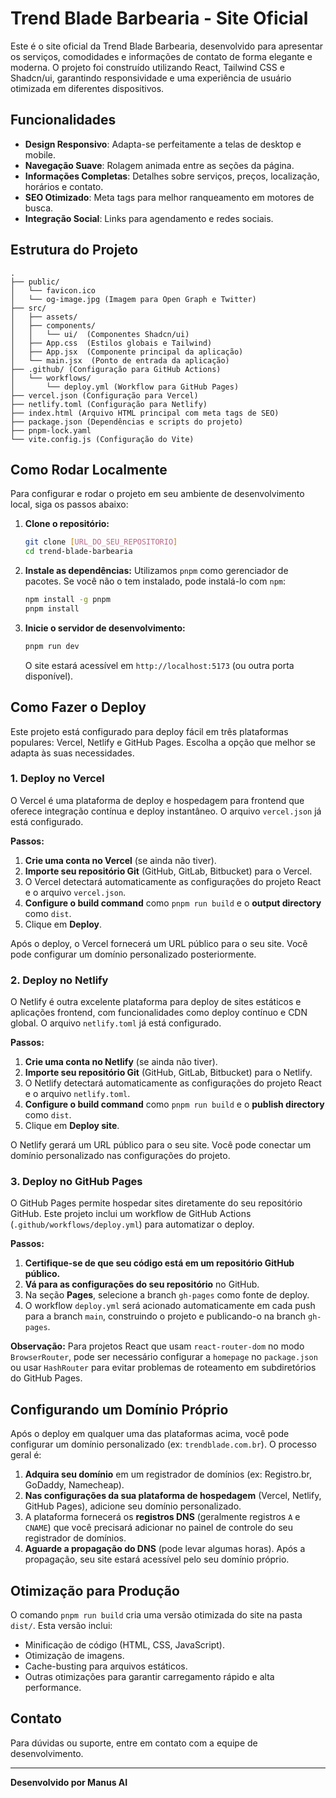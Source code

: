 # Trend Blade Barbearia - Site Oficial

Este é o site oficial da Trend Blade Barbearia, desenvolvido para apresentar os serviços, comodidades e informações de contato de forma elegante e moderna. O projeto foi construído utilizando React, Tailwind CSS e Shadcn/ui, garantindo responsividade e uma experiência de usuário otimizada em diferentes dispositivos.

## Funcionalidades

- **Design Responsivo**: Adapta-se perfeitamente a telas de desktop e mobile.
- **Navegação Suave**: Rolagem animada entre as seções da página.
- **Informações Completas**: Detalhes sobre serviços, preços, localização, horários e contato.
- **SEO Otimizado**: Meta tags para melhor ranqueamento em motores de busca.
- **Integração Social**: Links para agendamento e redes sociais.

## Estrutura do Projeto

```
. 
├── public/
│   └── favicon.ico
│   └── og-image.jpg (Imagem para Open Graph e Twitter)
├── src/
│   ├── assets/  
│   ├── components/
│   │   └── ui/  (Componentes Shadcn/ui)
│   ├── App.css  (Estilos globais e Tailwind)
│   ├── App.jsx  (Componente principal da aplicação)
│   └── main.jsx  (Ponto de entrada da aplicação)
├── .github/ (Configuração para GitHub Actions)
│   └── workflows/
│       └── deploy.yml (Workflow para GitHub Pages)
├── vercel.json (Configuração para Vercel)
├── netlify.toml (Configuração para Netlify)
├── index.html (Arquivo HTML principal com meta tags de SEO)
├── package.json (Dependências e scripts do projeto)
├── pnpm-lock.yaml 
└── vite.config.js (Configuração do Vite)
```

## Como Rodar Localmente

Para configurar e rodar o projeto em seu ambiente de desenvolvimento local, siga os passos abaixo:

1. **Clone o repositório:**
   ```bash
   git clone [URL_DO_SEU_REPOSITORIO]
   cd trend-blade-barbearia
   ```

2. **Instale as dependências:**
   Utilizamos `pnpm` como gerenciador de pacotes. Se você não o tem instalado, pode instalá-lo com `npm`:
   ```bash
   npm install -g pnpm
   pnpm install
   ```

3. **Inicie o servidor de desenvolvimento:**
   ```bash
   pnpm run dev
   ```
   O site estará acessível em `http://localhost:5173` (ou outra porta disponível).

## Como Fazer o Deploy

Este projeto está configurado para deploy fácil em três plataformas populares: Vercel, Netlify e GitHub Pages. Escolha a opção que melhor se adapta às suas necessidades.

### 1. Deploy no Vercel

O Vercel é uma plataforma de deploy e hospedagem para frontend que oferece integração contínua e deploy instantâneo. O arquivo `vercel.json` já está configurado.

**Passos:**

1. **Crie uma conta no Vercel** (se ainda não tiver).
2. **Importe seu repositório Git** (GitHub, GitLab, Bitbucket) para o Vercel.
3. O Vercel detectará automaticamente as configurações do projeto React e o arquivo `vercel.json`.
4. **Configure o build command** como `pnpm run build` e o **output directory** como `dist`.
5. Clique em **Deploy**.

Após o deploy, o Vercel fornecerá um URL público para o seu site. Você pode configurar um domínio personalizado posteriormente.

### 2. Deploy no Netlify

O Netlify é outra excelente plataforma para deploy de sites estáticos e aplicações frontend, com funcionalidades como deploy contínuo e CDN global. O arquivo `netlify.toml` já está configurado.

**Passos:**

1. **Crie uma conta no Netlify** (se ainda não tiver).
2. **Importe seu repositório Git** (GitHub, GitLab, Bitbucket) para o Netlify.
3. O Netlify detectará automaticamente as configurações do projeto React e o arquivo `netlify.toml`.
4. **Configure o build command** como `pnpm run build` e o **publish directory** como `dist`.
5. Clique em **Deploy site**.

O Netlify gerará um URL público para o seu site. Você pode conectar um domínio personalizado nas configurações do projeto.

### 3. Deploy no GitHub Pages

O GitHub Pages permite hospedar sites diretamente do seu repositório GitHub. Este projeto inclui um workflow de GitHub Actions (`.github/workflows/deploy.yml`) para automatizar o deploy.

**Passos:**

1. **Certifique-se de que seu código está em um repositório GitHub público.**
2. **Vá para as configurações do seu repositório** no GitHub.
3. Na seção **Pages**, selecione a branch `gh-pages` como fonte de deploy.
4. O workflow `deploy.yml` será acionado automaticamente em cada push para a branch `main`, construindo o projeto e publicando-o na branch `gh-pages`.

**Observação:** Para projetos React que usam `react-router-dom` no modo `BrowserRouter`, pode ser necessário configurar a `homepage` no `package.json` ou usar `HashRouter` para evitar problemas de roteamento em subdiretórios do GitHub Pages.

## Configurando um Domínio Próprio

Após o deploy em qualquer uma das plataformas acima, você pode configurar um domínio personalizado (ex: `trendblade.com.br`). O processo geral é:

1. **Adquira seu domínio** em um registrador de domínios (ex: Registro.br, GoDaddy, Namecheap).
2. **Nas configurações da sua plataforma de hospedagem** (Vercel, Netlify, GitHub Pages), adicione seu domínio personalizado.
3. A plataforma fornecerá os **registros DNS** (geralmente registros `A` e `CNAME`) que você precisará adicionar no painel de controle do seu registrador de domínios.
4. **Aguarde a propagação do DNS** (pode levar algumas horas). Após a propagação, seu site estará acessível pelo seu domínio próprio.

## Otimização para Produção

O comando `pnpm run build` cria uma versão otimizada do site na pasta `dist/`. Esta versão inclui:

- Minificação de código (HTML, CSS, JavaScript).
- Otimização de imagens.
- Cache-busting para arquivos estáticos.
- Outras otimizações para garantir carregamento rápido e alta performance.

## Contato

Para dúvidas ou suporte, entre em contato com a equipe de desenvolvimento. 

--- 

**Desenvolvido por Manus AI**


